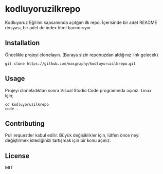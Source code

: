 # kodluyoruzilkrepo
Kodluyoruz Eğitimi kapsamında açıtğım ilk repo. İçerisinde bir adet README dosyası, bir adet de index.html barındırıyor.
## Installation
Öncelikle projeyi clonelayın. (Buraya sizin reponuzdan aldığınız link gelecek)
```
git clone https://github.com/masgraphy/kodluyoruzilkrepo.git

```
## Usage
Projeyi cloneladıktan sonra Visual Studio Code programında açınız.
Linux için;
```
cd kodluyoruzilkrepo
code .

```
## Contributing
Pull requestler kabul edilir. Büyük değişiklikler için, lütfen önce neyi değiştirmek istediğinizi tartışmak için bir konu açınız.
## License
MIT